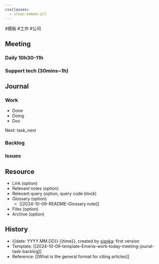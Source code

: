 ```yaml
---
cssclasses:
  - clean-embed-all
---
```

 #模板  #工作 #公司
## Meeting

### Daily 10h30-11h

### Support tech (30mins~1h)

## Journal

### Work

- Done
- Doing
- Doc

Next:
task_next

### Backlog

### Issues

## Resource

- Link (option)
- Relevant notes (option)
- Relevant query (option, query code block)
- Glossary (option)
    - [[2024-10-09-README-Glossary note]]
- Files (option)
- Archive (option)

## History

- {{date: YYYY.MM.DD}} {{time}}, created by [xiaoka](https://www.xiaokaup.com/): first version
- Template: [[2024-10-09-template-Emeria-work-today-meeting-jounal-task-backlog]]
- Reference: [[What is the general format for citing articles]]
